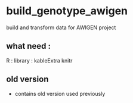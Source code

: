 # build_genotype_awigen
build and transform data for AWIGEN project

## what need :
R : library : kableExtra knitr
## old version 
  * contains old version used previously
